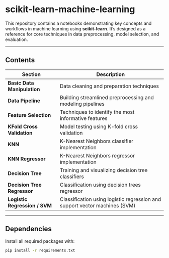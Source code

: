 # scikit-learn-machine-learning

This repository contains a notebooks demonstrating key concepts and workflows in machine learning using **scikit-learn**. It’s designed as a reference for core techniques in data preprocessing, model selection, and evaluation.

---

## Contents

| Section                      | Description                                                                 |
|-----------------------------|-----------------------------------------------------------------------------|
| **Basic Data Manipulation** | Data cleaning and preparation techniques                                    |
| **Data Pipeline**           | Building streamlined preprocessing and modeling pipelines                   |
| **Feature Selection**       | Techniques to identify the most informative features                        |
| **KFold Cross Validation**  | Model testing using K-fold cross validation                                 |
| **KNN**                     | K-Nearest Neighbors classifier implementation                               |
| **KNN Regressor**           | K-Nearest Neighbors regressor implementation                                |
| **Decision Tree**           | Training and visualizing decision tree classifiers                         |
| **Decision Tree Regressor**| Classification using decision trees regressor                                 |
| **Logistic Regression / SVM** | Classification using logistic regression and support vector machines (SVM) |

---

## Dependencies

Install all required packages with:

```bash
pip install -r requirements.txt
